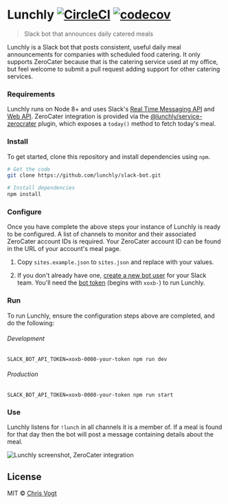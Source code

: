 # Lunchly [![CircleCI](https://circleci.com/gh/lunchly/slack-bot/tree/master.svg?style=svg)](https://circleci.com/gh/lunchly/slack-bot/tree/master) [![codecov](https://codecov.io/gh/lunchly/slack-bot/branch/master/graph/badge.svg)](https://codecov.io/gh/lunchly/slack-bot)

> Slack bot that announces daily catered meals

Lunchly is a Slack bot that posts consistent, useful daily meal announcements for companies with scheduled food catering. It only supports ZeroCater because that is the catering service used at my office, but feel welcome to submit a pull request adding support for other catering services.


### Requirements

Lunchly runs on Node 8+ and uses Slack's [Real Time Messaging API](https://api.slack.com/rtm) and [Web API](https://api.slack.com/web). ZeroCater integration is provided via the [@lunchly/service-zerocrater](https://github.com/lunchly/service-zerocater) plugin, which exposes a `today()` method to fetch today's meal.


### Install

To get started, clone this repository and install dependencies using `npm`.

```sh
# Get the code
git clone https://github.com/lunchly/slack-bot.git

# Install dependencies
npm install
```


### Configure

Once you have complete the above steps your instance of Lunchly is ready to be configured. A list of channels to monitor and their associated ZeroCater account IDs is required. Your ZeroCater account ID can be found in the URL of your account's meal page.

1. Copy `sites.example.json` to `sites.json` and replace with your values.

2. If you don't already have one, [create a new bot user](https://api.slack.com/bot-users#creating-bot-user) for your Slack team. You'll need the [bot token](https://api.slack.com/docs/token-types#bot) (begins with `xoxb-`) to run Lunchly.


### Run

To run Lunchly, ensure the configuration steps above are completed, and do the following:


###### Development

```SLACK_BOT_API_TOKEN=xoxb-0000-your-token npm run dev```


###### Production

```SLACK_BOT_API_TOKEN=xoxb-0000-your-token npm run start```


### Use

Lunchly listens for `!lunch` in all channels it is a member of. If a meal is found for that day then the bot will post a message containing details about the meal.

![Lunchly screenshot, ZeroCater integration](screenshot.png)

## License

MIT © [Chris Vogt](https://www.chrisvogt.me)
